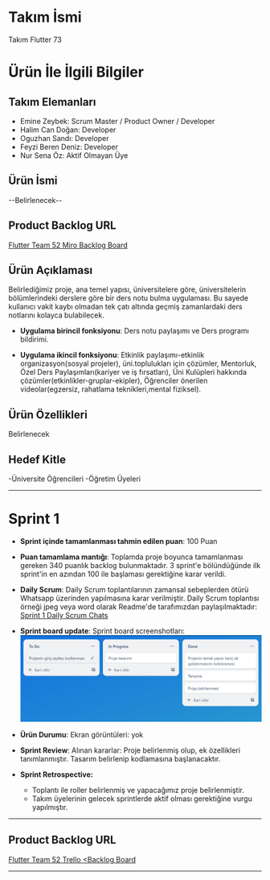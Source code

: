 # **Takım İsmi**

Takım Flutter 73

# Ürün İle İlgili Bilgiler

## Takım Elemanları
- Emine Zeybek: Scrum Master / Product Owner / Developer
- Halim Can Doğan: Developer
- Oguzhan Sandı: Developer
- Feyzi Beren Deniz: Developer
- Nur Sena Öz: Aktif Olmayan Üye

## Ürün İsmi

--Belirlenecek--

## Product Backlog URL

[Flutter Team 52 Miro Backlog Board](https://miro.com/app/board/uXjVO4kRs2w=/)

## Ürün Açıklaması

Belirlediğimiz proje, ana temel yapısı, üniversitelere göre, üniversitelerin bölümlerindeki derslere göre bir ders notu bulma uygulaması. Bu sayede kullanıcı vakit kaybı olmadan tek çatı altında geçmiş zamanlardaki ders notlarını kolayca bulabilecek.


- **Uygulama birincil fonksiyonu**: Ders notu paylaşımı ve Ders programı bildirimi. 

- **Uygulama ikincil fonksiyonu**: Etkinlik paylaşımı-etkinlik organizasyon(sosyal projeler), üni.toplulukları için çözümler, Mentorluk, Özel Ders Paylaşımları(kariyer ve iş fırsatları), Üni Kulüpleri hakkında çözümler(etkinlikler-gruplar-ekipler), Öğrenciler önerilen videolar(egzersiz, rahatlama teknikleri,mental fiziksel).

## Ürün Özellikleri

Belirlenecek

## Hedef Kitle

-Üniversite Öğrencileri
-Öğretim Üyeleri

---

# Sprint 1

- **Sprint içinde tamamlanması tahmin edilen puan**: 100 Puan


- **Puan tamamlama mantığı**: Toplamda proje boyunca tamamlanması gereken 340 puanlık backlog bulunmaktadır. 3 sprint'e bölündüğünde ilk sprint'in en azından 100 ile başlaması gerektiğine karar verildi.


- **Daily Scrum**: Daily Scrum toplantılarının zamansal sebeplerden ötürü Whatsapp üzerinden yapılmasına karar verilmiştir. Daily Scrum toplantısı örneği jpeg veya word olarak Readme'de tarafımızdan paylaşılmaktadır: [Sprint 1 Daily Scrum Chats](https://github.com/OyunveUygulamaAkademisi/Bootcamp2022Example/blob/main/ProjectManagement/Sprint1Documents/DailyScrumMeetingNotesSprint1.docx?raw=true)

- **Sprint board update**: Sprint board screenshotları: 
![Backlog 1](https://raw.githubusercontent.com/halimcandogan/googleakademi-bootcamp22/main/sprint1.png) 


- **Ürün Durumu**: Ekran görüntüleri:
  yok
- **Sprint Review**: 
Alınan kararlar: Proje belirlenmiş olup, ek özellikleri tanımlanmıştır. Tasarım belirlenip kodlamasına başlanacaktır.

- **Sprint Retrospective:**
  - Toplantı ile roller belirlenmiş ve yapacağımız proje belirlenmiştir.
  - Takım üyelerinin gelecek sprintlerde aktif olması gerektiğine vurgu yapılmıştır.
 


---

## Product Backlog URL

[Flutter Team 52 Trello <Backlog Board](https://trello.com/invite/b/BuLUbNqo/ATTI20ec1a93792c738f0a5f60fb791e653287671B34/flutter)

---
